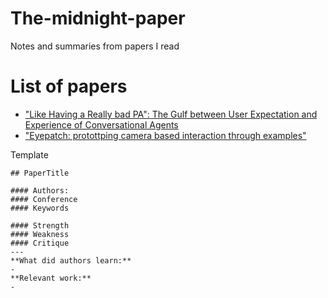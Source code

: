 # The-midnight-paper

Notes and summaries from papers I read

# List of papers
- ["Like Having a Really bad PA": The Gulf between User Expectation and Experience of Conversational Agents](https://nalinc.github.io/the-midnight-paper/papers/The_Gulf_between_User_Expectation_and_Experience_of_Conversational_Agents)
- ["Eyepatch: protottping camera based interaction through examples"](https://nalinc.github.io/the-midnight-paper/papers/Eyepatch_Prototyping_Camera_based_Interact_on_through_examples)




Template
```
## PaperTitle

#### Authors: 
#### Conference
#### Keywords

#### Strength
#### Weakness
#### Critique
---
**What did authors learn:**
-
**Relevant work:**
-
```
